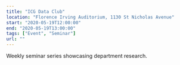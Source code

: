 ```yaml
---
title: "ICG Data Club"
location: "Florence Irving Auditorium, 1130 St Nicholas Avenue"
start: "2020-05-19T12:00:00"
end: "2020-05-19T13:00:00"
tags: ["Event", "Seminar"]
url: ""
---
```


Weekly seminar series showcasing department research.

<!-- endexcerpt -->
